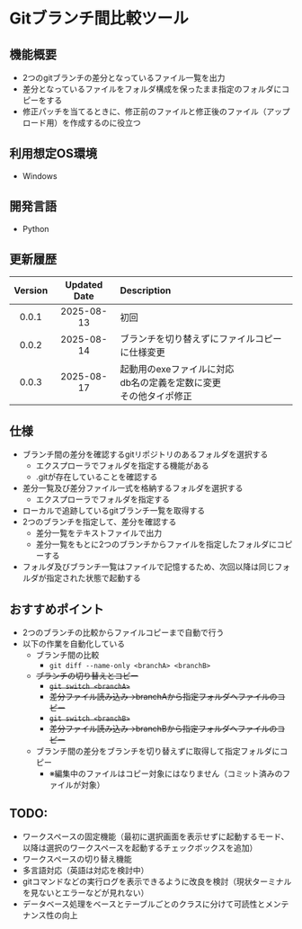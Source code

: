 # Gitブランチ間比較ツール

## 機能概要

- 2つのgitブランチの差分となっているファイル一覧を出力
- 差分となっているファイルをフォルダ構成を保ったまま指定のフォルダにコピーをする
- 修正パッチを当てるときに、修正前のファイルと修正後のファイル（アップロード用）を作成するのに役立つ

## 利用想定OS環境

- Windows

## 開発言語

- Python

## 更新履歴

| Version | Updated Date | Description                                    |
| :-----: | :----------: | :--------------------------------------------- |
|  0.0.1  |  2025-08-13  | 初回                                           |
|  0.0.2  |  2025-08-14  | ブランチを切り替えずにファイルコピーに仕様変更       |
|  0.0.3  |  2025-08-17  | 起動用のexeファイルに対応<br>db名の定義を定数に変更<br>その他タイポ修正        |

## 仕様

- ブランチ間の差分を確認するgitリポジトリのあるフォルダを選択する
  - エクスプローラでフォルダを指定する機能がある
  - .gitが存在していることを確認する
- 差分一覧及び差分ファイル一式を格納するフォルダを選択する
  - エクスプローラでフォルダを指定する
- ローカルで追跡しているgitブランチ一覧を取得する
- 2つのブランチを指定して、差分を確認する
  - 差分一覧をテキストファイルで出力
  - 差分一覧をもとに2つのブランチからファイルを指定したフォルダにコピーする
- フォルダ及びブランチ一覧はファイルで記憶するため、次回以降は同じフォルダが指定された状態で起動する

## おすすめポイント

- 2つのブランチの比較からファイルコピーまで自動で行う
- 以下の作業を自動化している
  - ブランチ間の比較
    - `git diff --name-only <branchA> <branchB>`
  - ~~ブランチの切り替えとコピー~~
    - ~~`git switch <branchA>`~~
    - ~~差分ファイル読み込み→branchAから指定フォルダへファイルのコピー~~
    - ~~`git switch <branchB>`~~
    - ~~差分ファイル読み込み→branchBから指定フォルダへファイルのコピー~~
  - ブランチ間の差分をブランチを切り替えずに取得して指定フォルダにコピー
    - ※編集中のファイルはコピー対象にはなりません（コミット済みのファイルが対象）

## TODO:

- ワークスペースの固定機能（最初に選択画面を表示せずに起動するモード、以降は選択のワークスペースを起動するチェックボックスを追加）
- ワークスペースの切り替え機能
- 多言語対応（英語は対応を検討中）
- gitコマンドなどの実行ログを表示できるように改良を検討（現状ターミナルを見ないとエラーなどが見れない）
- データベース処理をベースとテーブルごとのクラスに分けて可読性とメンテナンス性の向上

